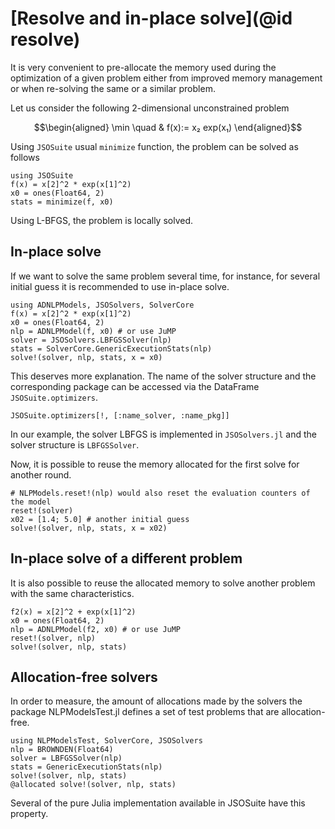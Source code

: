 # [Resolve and in-place solve](@id resolve)

It is very convenient to pre-allocate the memory used during the optimization of a given problem either from improved memory management or when re-solving the same or a similar problem.

Let us consider the following 2-dimensional unconstrained problem
```math
\begin{aligned}
\min \quad & f(x):= x₂ exp(x₁) 
\end{aligned}
```
Using `JSOSuite` usual `minimize` function, the problem can be solved as follows
```@example ex1
using JSOSuite
f(x) = x[2]^2 * exp(x[1]^2)
x0 = ones(Float64, 2)
stats = minimize(f, x0)
```
Using L-BFGS, the problem is locally solved.

## In-place solve

If we want to solve the same problem several time, for instance, for several initial guess it is recommended to use in-place solve.
```@example ex1
using ADNLPModels, JSOSolvers, SolverCore
f(x) = x[2]^2 * exp(x[1]^2)
x0 = ones(Float64, 2)
nlp = ADNLPModel(f, x0) # or use JuMP
solver = JSOSolvers.LBFGSSolver(nlp)
stats = SolverCore.GenericExecutionStats(nlp)
solve!(solver, nlp, stats, x = x0)
```
This deserves more explanation.
The name of the solver structure and the corresponding package can be accessed via the DataFrame `JSOSuite.optimizers`.
```@example ex1
JSOSuite.optimizers[!, [:name_solver, :name_pkg]]
```
In our example, the solver LBFGS is implemented in `JSOSolvers.jl` and the solver structure is `LBFGSSolver`.

Now, it is possible to reuse the memory allocated for the first solve for another round.
```@example ex1
# NLPModels.reset!(nlp) would also reset the evaluation counters of the model
reset!(solver)
x02 = [1.4; 5.0] # another initial guess
solve!(solver, nlp, stats, x = x02)
```

## In-place solve of a different problem

It is also possible to reuse the allocated memory to solve another problem with the same characteristics.
```@example ex1
f2(x) = x[2]^2 + exp(x[1]^2)
x0 = ones(Float64, 2)
nlp = ADNLPModel(f2, x0) # or use JuMP
reset!(solver, nlp)
solve!(solver, nlp, stats)
```

## Allocation-free solvers

In order to measure, the amount of allocations made by the solvers the package NLPModelsTest.jl defines a set of test problems that are allocation-free.
```@example ex1
using NLPModelsTest, SolverCore, JSOSolvers
nlp = BROWNDEN(Float64)
solver = LBFGSSolver(nlp)
stats = GenericExecutionStats(nlp)
solve!(solver, nlp, stats)
@allocated solve!(solver, nlp, stats)
```
Several of the pure Julia implementation available in JSOSuite have this property.

